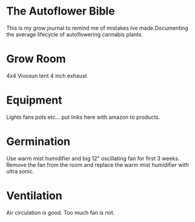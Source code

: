 # The Autoflower Bible
This is my grow journal to remind me of mistakes Ive made.Documenting the average lifecycle of autoflowering cannabis plants.


# Grow Room

4x4 Vivosun tent
4 inch exhaust

# Equipment 
Lights fans pots etc... put links here with amazon to products.


# Germination 

Use warm mist humidifier and big 12" oscillating fan for first 3 weeks. Remove the fan from the room and replace the warm mist humidifier with ultra sonic.

# Ventilation

Air circulation is good. Too much fan is not.





